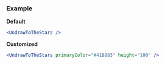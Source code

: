 ### Example

**Default**
```jsx
<UndrawToTheStars />
```

**Customized**
```jsx
<UndrawToTheStars primaryColor="#41B883" height="100" />
```
